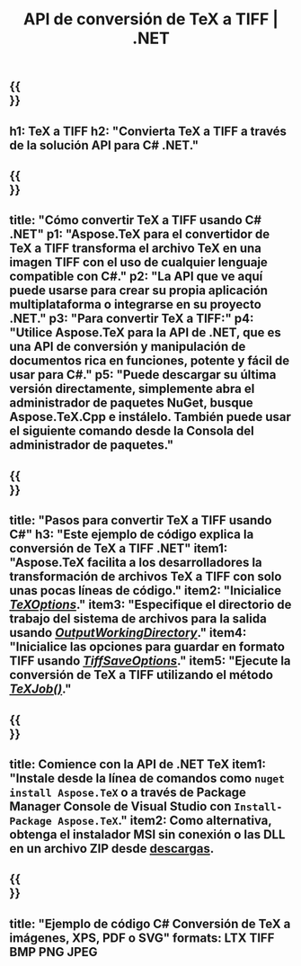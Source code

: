 ﻿---
translation: true
template: /_templates/_conversion-child-net.md
title: API de conversión de TeX a TIFF | .NET
description: Funcionalidad de conversión de TeX a TIFF. Integre esta biblioteca .NET local en su proyecto o use aplicaciones multiplataforma para convertir TeX a TIFF.
keywords: tex a tiff api net, tex2tiff integra c#
url: /net/conversion/tex-to-tiff/
family: tex
platformtag: net
feature: conversion
informat: TEX
outformat: TIFF
otherformats: BMP PNG JPEG PDF SVG XPS
---


{{<section banner>}}
---
h1: TeX a TIFF
h2: "Convierta TeX a TIFF a través de la solución API para C# .NET."
---

{{<section overview>}}
---
title: "Cómo convertir TeX a TIFF usando C# .NET"
p1: "Aspose.TeX para el convertidor de TeX a TIFF transforma el archivo TeX en una imagen TIFF con el uso de cualquier lenguaje compatible con C#."
p2: "La API que ve aquí puede usarse para crear su propia aplicación multiplataforma o integrarse en su proyecto .NET."
p3: "Para convertir TeX a TIFF:"
p4: "Utilice Aspose.TeX para la API de .NET, que es una API de conversión y manipulación de documentos rica en funciones, potente y fácil de usar para C#."
p5: "Puede descargar su última versión directamente, simplemente abra el administrador de paquetes NuGet, busque Aspose.TeX.Cpp e instálelo. También puede usar el siguiente comando desde la Consola del administrador de paquetes."
---

{{<section feature1>}}
---
title: "Pasos para convertir TeX a TIFF usando C#"
h3: "Este ejemplo de código explica la conversión de TeX a TIFF .NET"
item1: "Aspose.TeX facilita a los desarrolladores la transformación de archivos TeX a TIFF con solo unas pocas líneas de código."
item2: "Inicialice [*TeXOptions*](https://reference.aspose.com/tex/net/aspose.tex/texoptions/)."
item3: "Especifique el directorio de trabajo del sistema de archivos para la salida usando [*OutputWorkingDirectory*](https://reference.aspose.com/tex/net/aspose.tex/texoptions/outputworkingdirectory/)."
item4: "Inicialice las opciones para guardar en formato TIFF usando [*TiffSaveOptions*](https://reference.aspose.com/tex/net/aspose.tex.presentation.image/tiffsaveoptions/)."
item5: "Ejecute la conversión de TeX a TIFF utilizando el método [*TeXJob()*](https://reference.aspose.com/tex/net/aspose.tex/texjob/)."
---

{{<section feature2>}}
---
title: Comience con la API de .NET TeX
item1: "Instale desde la línea de comandos como ```nuget install Aspose.TeX``` o a través de Package Manager Console de Visual Studio con ```Install-Package Aspose.TeX```."
item2: Como alternativa, obtenga el instalador MSI sin conexión o las DLL en un archivo ZIP desde [descargas](https://downloads.aspose.com/tex/net).
---

{{<section widget>}}
---
title: "Ejemplo de código C# Conversión de TeX a imágenes, XPS, PDF o SVG"
formats: LTX TIFF BMP PNG JPEG
---